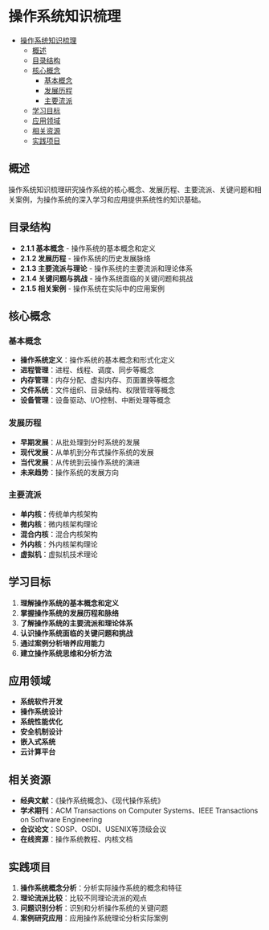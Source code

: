 # 操作系统知识梳理


<!-- TOC START -->

- [操作系统知识梳理](#操作系统知识梳理)
  - [概述](#概述)
  - [目录结构](#目录结构)
  - [核心概念](#核心概念)
    - [基本概念](#基本概念)
    - [发展历程](#发展历程)
    - [主要流派](#主要流派)
  - [学习目标](#学习目标)
  - [应用领域](#应用领域)
  - [相关资源](#相关资源)
  - [实践项目](#实践项目)

<!-- TOC END -->

## 概述

操作系统知识梳理研究操作系统的核心概念、发展历程、主要流派、关键问题和相关案例，为操作系统的深入学习和应用提供系统性的知识基础。

## 目录结构

- **2.1.1 基本概念** - 操作系统的基本概念和定义
- **2.1.2 发展历程** - 操作系统的历史发展脉络
- **2.1.3 主要流派与理论** - 操作系统的主要流派和理论体系
- **2.1.4 关键问题与挑战** - 操作系统面临的关键问题和挑战
- **2.1.5 相关案例** - 操作系统在实际中的应用案例

## 核心概念

### 基本概念

- **操作系统定义**：操作系统的基本概念和形式化定义
- **进程管理**：进程、线程、调度、同步等概念
- **内存管理**：内存分配、虚拟内存、页面置换等概念
- **文件系统**：文件组织、目录结构、权限管理等概念
- **设备管理**：设备驱动、I/O控制、中断处理等概念

### 发展历程

- **早期发展**：从批处理到分时系统的发展
- **现代发展**：从单机到分布式操作系统的发展
- **当代发展**：从传统到云操作系统的演进
- **未来趋势**：操作系统的发展方向

### 主要流派

- **单内核**：传统单内核架构
- **微内核**：微内核架构理论
- **混合内核**：混合内核架构
- **外内核**：外内核架构理论
- **虚拟机**：虚拟机技术理论

## 学习目标

1. **理解操作系统的基本概念和定义**
2. **掌握操作系统的发展历程和脉络**
3. **了解操作系统的主要流派和理论体系**
4. **认识操作系统面临的关键问题和挑战**
5. **通过案例分析培养应用能力**
6. **建立操作系统思维和分析方法**

## 应用领域

- **系统软件开发**
- **操作系统设计**
- **系统性能优化**
- **安全机制设计**
- **嵌入式系统**
- **云计算平台**

## 相关资源

- **经典文献**：《操作系统概念》、《现代操作系统》
- **学术期刊**：ACM Transactions on Computer Systems、IEEE Transactions on Software Engineering
- **会议论文**：SOSP、OSDI、USENIX等顶级会议
- **在线资源**：操作系统教程、内核文档

## 实践项目

1. **操作系统概念分析**：分析实际操作系统的概念和特征
2. **理论流派比较**：比较不同理论流派的观点
3. **问题识别分析**：识别和分析操作系统的关键问题
4. **案例研究应用**：应用操作系统理论分析实际案例

